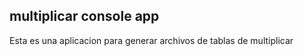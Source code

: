 

##  multiplicar console app

Esta es una aplicacion para generar archivos de tablas de multiplicar
